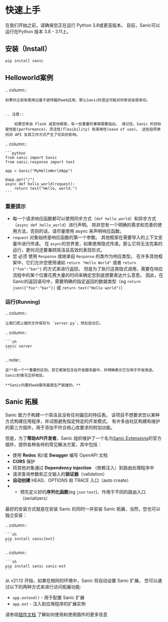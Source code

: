 # 快速上手

在我们开始之前，请确保您正在运行 Python 3.8或更高版本。 目前，Sanic可以运行在Python 版本 3.8 - 3.11上。

## 安装（Install）

```sh
pip install sanic
```

## Helloworld案例

.. column::

```
如果你之前有使用过基于装饰器的web应用，那么Sanic的语法可能对你来说会很亲切。


.. 注意:: 

    如果您来自 Flask 或其他框架，有一些重要的事情需要指出。 请记住，Sanic 的目标是性能(performance)、灵活性(flexibility) 和易用性(ease of use)。 这些指导原则对 API 及其工作方式产生了切实的影响。
```

.. column::

````
```python
from sanic import Sanic
from sanic.response import text

app = Sanic("MyHelloWorldApp")

@app.get("/")
async def hello_world(request):
    return text("Hello, world.")
```
````

### 重要提示

- 每一个请求响应函数都可以使用同步方式（`def hello_world`）和异步方式（`async def hello_world`）进行声明。 除非您有一个明确的需求和完善的使用方法，否则的话，请尽量使用 async 来声明响应函数。
- `request` 对象始终是响应函数的第一个参数。 其他框架在需要导入的上下文变量中进行传递。 在 `async`的世界里，如果使用隐式传递，那么它将无法完美的运行，更何况还要兼顾简洁且高效的表现形式。
- 您 必须 使用 <code>Response</code> 或继承自 <code>Response</code> 的类作为响应类型。 在许多其他框架中，它们允许您使用诸如 `return "Hello World"` 或者 `return {"foo":"bar"}` 的方式来进行返回， 但是为了执行这类隐式调用，需要在响应流程中的某个位置花费大量的时间来确定您到底想要表达什么意思。 因此，在Sanic的返回语句中，需要明确的指定返回的数据类型（eg `return json({"foo":"bar"})` 或 `return text("Hello world")`）

### 运行(Running)

.. column::

```
让我们把上面的文件保存为 `server.py`。然后启动它。
```

.. column::

````
```sh
sanic server
```
````

.. note::

```
这**另一个**重要的区别。其它框架包含在开发服务器中，并明确表示它仅用于开发用途。 Sanic的情况正好相反。 

**Sanic内置的web服务器是生产就绪的。**
```

## Sanic 拓展

Sanic 致力于构建一个简洁且没有任何偏见的特征表。 该项目不想要求您以某种方式构建应用程序，并试图避免指定特定的开发模式。 有许多由社区构建和维护的第三方插件，用于添加不符合核心库要求的附加功能。

但是，为了**帮助API开发者**，Sanic 组织维护了一个名为[Sanic Extensions](../plugins/sanic-ext/getting-started.md)的官方插件，提供各种各样的常见解决方案，其中包括：

- 使用 **Redoc** 和/或 **Swagger** 编写 OpenAPI 文档
- **CORS** 保护
- 将其他对象通过 **Dependency injection** （依赖注入）到路由处理程序中
- 请求查询参数和正文输入的**验证器**（validation）
- **自动创建** HEAD、OPTIONS 和 TRACE 入口（auto create）
- - 预先定义好的**序列化函数**(eg `json` `text`)、作用于不同的路由入口（serializers）

最好的安装方式就是在安装 Sanic 的同时一并安装 Sanic 拓展，当然，您也可以独立安装：

.. column::

````
```sh
pip install sanic[ext]
```
````

.. column::

````
```sh
pip install sanic sanic-ext
```
````

从 v21.12 开始，如果在相同的环境中，Sanic 将自动设置 Sanic 扩展。 您可以通过以下的两种方式来进行访问拓展功能:

- `app.extend()` - 用于配置 Sanic 扩展
- `app.ext` - 注入到应用程序的扩展实例

请参阅[插件文档](../plugins/sanic-ext/getting-started.md) 了解如何使用和使用插件的更多信息
